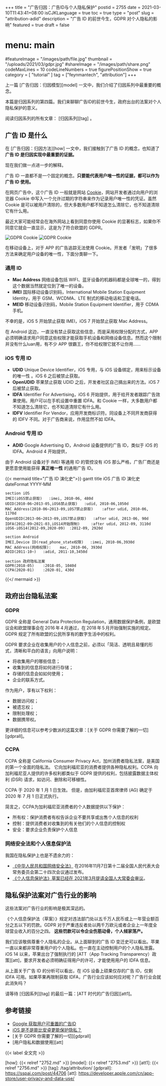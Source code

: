 +++
title = "广告归因：广告ID与个人隐私保护"
postid = 2755
date = 2021-03-10T11:43:41+08:00
isCJKLanguage = true
toc = true
type = "post"
slug = "attribution-adid"
description = "广告 ID 的前世今生，GDPR 对个人隐私的影响"
featured = true
draft = false
# menu: main
#featureImage = "/images/path/file.jpg"
thumbnail = "/uploads/2021/03/gdpr.jpg"
#shareImage = "/images/path/share.png"
codeMaxLines = 10
codeLineNumbers = true
figurePositionShow = true
category = [ "tutorial" ]
tag = ["feynmantech", "attribution"]
+++

上一篇 [广告归因：归因模型][model] 一文中，我们介绍了归因系列中最重要的概念。

本篇是归因系列的第四篇。我们来聊聊广告ID的前世今生，政府出台的法案对个人隐私保护的意义。<!--more-->

阅读归因系列的所有文章： [归因系列][tag] 。

## 广告 ID 是什么

在 [广告归因：归因方法][how] 一文中，我们接触到了广告 ID 的概念，也知道了 **广告 ID 是归因实现中最重要的证据。**

现在我们做一点进一步的解释。

广告 ID 一直都不是一个固定的概念。**只要能代表用户唯一性的证据，都可以作为广告 ID 使用。**

在网页广告中，这个广告 ID 一般就是网站 [Cookie](https://zh.wikipedia.org/wiki/Cookie)，网站开发者通过向用户的浏览器 Cookie 中写入一个允许过期的字符串来作为记录用户唯一性的凭证。虽然 Cookie 是可以被用户清除的，但大多数用户都不知道怎么清除它，也不知道清除它有什么用。

最近大家可能经常会在海外网站上看到同意你使用 Cookie 的显著标志，如果你不同意它就会一直显示，这是为了符合欧盟的 GDPR。

![GDPR Cookie](/uploads/2021/03/gdprcookie.jpg)
![GDPR Cookie](/uploads/2021/03/gdprcookie2.jpg)

在移动设备上，对于 APP 的广告追踪无法使用 Cookie。开发者「发明」了很多方法来确定用户设备的唯一性，下面分类聊一下。

### 通用 ID

- **Mac Address** 网络设备包括 WIFI、蓝牙设备的机器码都是全球唯一的，得到这个数据当然就定位到了唯一的设备。
- **IMEI** 国际移动设备识别码，International Mobile Station Equipment Identity，用于 GSM、WCDMA、LTE 制式的移动电话和卫星电话。
- **MEID** 移动设备识别码，Mobile Station Equipment Identifier，用于 CDMA 手机。

不幸的是，iOS 5 开始禁止获取 IMEI，iOS 7 开始禁止获取 Mac Address。

在 Android 这边，一直没有禁止获取这些信息，而是采用权限分配的方式，APP 必须明确请求用户同意这些权限才能获取手机设备和网络设备信息。然而这个限制并没有什么luan用，有不少 APP 很霸王，你不给权限它就不让你用……

### iOS 专用 ID

- **UDID** Unique Device Identifier，iOS 专用，与 iOS 设备绑定，用来标示设备的唯一性 。iOS 6 之后被禁止获取。
- **OpenUDID** 苹果禁止获取 UDID 之后，开发者社区自己搞出来的方法。iOS 7 后被禁止获取。
- **IDFA** Identifier For Advertising，iOS 6 开始提供，用于给开发者跟踪广告效果使用。用户可以在手机设置中重置 IDFA。和 Cookie 一样，大多数用户都不知道怎么清除它，也不知道清除它有什么用。
- **IDFV** Identifier For Vendor，应用开发商标识符。同设备上不同开发商获得的 IDFV 不同。对于广告商来说，作用显然不如 IDFA。

### Android 专用 ID

- **ADID** Google Advertising ID，Android 设备提供的广告 ID，类似于 iOS 的 IDFA。Android 4 开始提供，

由于 Android 设备对于 IMEI 等通用 ID 的管控没有 iOS 那么严格，广告厂商还是更愿意使用能获得 **真正唯一性** 的通用广告 ID。

{{< mermaid title="广告 ID 演化史">}}
gantt
    title iOS 广告 ID 演化史
    dateFormat  YYYY-MM

    section iOS
    IMEI(iOS5禁止获取)   :imei, 2010-06, 480d
    UDID(2010-06~2013-05,iOS6禁止获取)   :udid, 2010-06,1050d 
    MAC Address(2010-06~2013-09,iOS7禁止获取)    :after udid, 2010-06, 1170d
    OpenUDID(2013-06~2013-09,iOS7禁止获取)   :after udid, 2013-06, 90d
    IDFA(2012-09~2021-03,iOS14开始限制)     :after udid, 2012-09, 3110d
    iOS6-iOS14(2012-09,2020-09)  :2012-09, 2920d

    section Android
    IMEI,Device ID(read_phone_state权限)   :imei, 2010-06,3930d 
    MAC Address(网络权限):    mac, 2010-06, 3930d
    ADID(2011-10~)   :adid, 2011-10,3450d 

    section 政府隐私法案
    GDPR(2018-05)    :2018-05, 1040d
    CCPA(2020-01)    :2020-01, 430d
{{</ mermaid >}}

## 政府出台隐私法案

### GDPR

GDPR 全称是 General Data Protection Regulation，通用数据保护条例，是欧盟议会和欧盟理事会在 2016 年 4 月通过，在 2018 年 5 月开始强制实施的规定。GDPR 规定了所有欧盟的公民所享有的数字生活中的权利。

GDPR 要求企业在收集用户的个人信息之前，必须以「简洁、透明且易懂的形式，清晰和平白的语言」向用户说明：

- 将收集用户的哪些信息；
- 收集到的信息将如何进行存储；
- 存储的信息会如如何使用；
- 企业的联系方式。

作为用户，享有以下权利：

- 数据访问权；
- 被遗忘权；
- 限制处理权；
- 数据携带权。

更详细的信息可以参考少数派的这篇文章：[关于 GDPR 你需要了解的一切][gdprall]。

### CCPA

CCPA 全称是 California Consumer Privacy Act，加州消费者隐私法案，是美国的第一个全面的隐私法。 它向加利福尼亚的消费者提供各种隐私权利。CCPA 向加利福尼亚人提供的许多权利都类似于 GDPR 提供的权利，包括披露数据主体权利 (DSR) 请求，如访问、删除和可移植性。 

CCPA 于 2020 年 1 月 1 日生效。 但是，由加利福尼亚首席律师 (AG) 确定于 2020 年 7 月 1 日正式执行。

简言之，CCPA为加利福尼亚消费者的个人数据提供以下保护：

- 所有权：保护消费者有权告诉企业不要共享或出售个人信息的权利
- 控制：提供消费者对收集到的有关他们的个人信息的控制权
- 安全：要求企业负责保护个人信息

### 网络安全法和个人信息保护法

我国在隐私保护上也是不遗余力的：

- [《中华人民共和国网络安全法》](http://www.gov.cn/xinwen/2016-11/07/content_5129723.htm) 在2016年11月7日第十二届全国人民代表大会常务委员会第二十四次会议通过发布。
- [《个人信息保护法》草案已经在 2021年3月提请全国人大常委会审议](https://www.creditchina.gov.cn/toutiaoxinwen/202103/t20210310_229085.html)。

## 隐私保护法案对广告行业的影响

这些法案对广告行业的影响是极其深远的。

《个人信息保护法（草案）》规定对违法部门处以五千万人民币或上一年营业额百分之五以下的罚款。GDPR 对于严重违反者处以两千万欧元或者企业上一年度全球营业收入的百分之四。 **这些罚款可以令企业伤筋动骨，个人倾家荡产。**

我们应该敬佩尊重个人隐私的企业。从上面聊到的广告 ID 变迁史可以看出。苹果一直以来都非常尊重用户的个人隐私。也一直在主动控制用户的个人隐私泄露。iOS 14 以来，苹果出台了强制执行的 [ATT（App Tracking Transparency）政策][att]，要求开发者必须明确征得用户的许可，才能使用用户的 IDFA 信息。

从上面关于广告 ID 的分析可以看出，在 iOS 设备上硕果仅存的广告 ID，仅剩 IDFA 可用。如果苹果再限制获取 IDFA，广告行业应该如何应对呢？广告行业会就此消失吗？

请等待 [归因系列][tag] 的最后一篇：[ATT 时代的广告归因][att1]。

## 参考链接

- [Google 获取用户可重置的广告ID](https://developer.android.com/training/articles/ad-id)
- [iOS 是不是能比安卓更能保护隐私？](https://www.zhihu.com/question/297821934/answer/575881193)
- [关于 GDPR 你需要了解的一切][gdprall]
- [用户隐私和数据使用][att]

{{< label 全文完 >}}

[how]: {{< relref "2752.md" >}}
[model]: {{< relref "2753.md" >}}
[att1]: {{< relref "2756.md" >}}
[tag]: /tag/attribution/
[gdprall]: https://sspai.com/post/44706
[att]: https://developer.apple.com/cn/app-store/user-privacy-and-data-use/